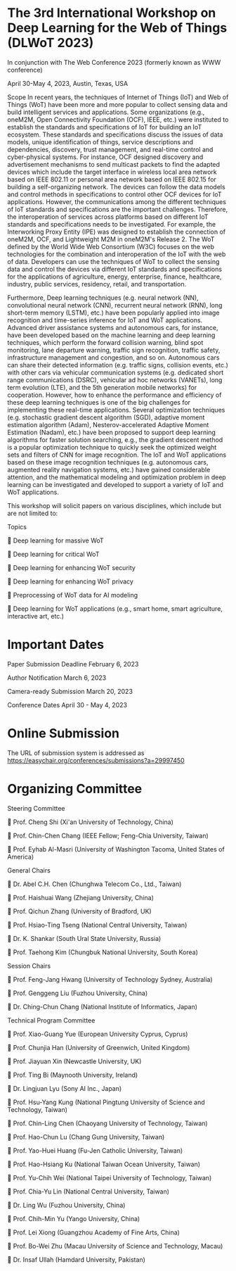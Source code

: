 # The 3rd International Workshop on Deep Learning for the Web of Things (DLWoT 2023)

In conjunction with
The Web Conference 2023 (formerly known as WWW conference)
 
April 30-May 4, 2023, Austin, Texas, USA

Scope
In recent years, the techniques of Internet of Things (IoT) and Web of Things (WoT) have been more and more popular to collect sensing data and build intelligent services and applications. Some organizations (e.g., oneM2M, Open Connectivity Foundation (OCF), IEEE, etc.) were instituted to establish the standards and specifications of IoT for building an IoT ecosystem. These standards and specifications discuss the issues of data models, unique identification of things, service descriptions and dependencies, discovery, trust management, and real-time control and cyber-physical systems. For instance, OCF designed discovery and advertisement mechanisms to send multicast packets to find the adapted devices which include the target interface in wireless local area network based on IEEE 802.11 or personal area network based on IEEE 802.15 for building a self-organizing network. The devices can follow the data models and control methods in specifications to control other OCF devices for IoT applications. However, the communications among the different techniques of IoT standards and specifications are the important challenges. Therefore, the interoperation of services across platforms based on different IoT standards and specifications needs to be investigated. For example, the Interworking Proxy Entity (IPE) was designed to establish the connection of oneM2M, OCF, and Lightweight M2M in oneM2M's Release 2. The WoT defined by the World Wide Web Consortium (W3C) focuses on the web technologies for the combination and interoperation of the IoT with the web of data. Developers can use the techniques of WoT to collect the sensing data and control the devices via different IoT standards and specifications for the applications of agriculture, energy, enterprise, finance, healthcare, industry, public services, residency, retail, and transportation.

Furthermore, Deep learning techniques (e.g. neural network (NN), convolutional neural network (CNN), recurrent neural network (RNN), long short-term memory (LSTM), etc.) have been popularly applied into image recognition and time-series inference for IoT and WoT applications. Advanced driver assistance systems and autonomous cars, for instance, have been developed based on the machine learning and deep learning techniques, which perform the forward collision warning, blind spot monitoring, lane departure warning, traffic sign recognition, traffic safety, infrastructure management and congestion, and so on. Autonomous cars can share their detected information (e.g. traffic signs, collision events, etc.) with other cars via vehicular communication systems (e.g. dedicated short range communications (DSRC), vehicular ad hoc networks (VANETs), long term evolution (LTE), and the 5th generation mobile networks) for cooperation. However, how to enhance the performance and efficiency of these deep learning techniques is one of the big challenges for implementing these real-time applications. Several optimization techniques (e.g. stochastic gradient descent algorithm (SGD), adaptive moment estimation algorithm (Adam), Nesterov-accelerated Adaptive Moment Estimation (Nadam), etc.) have been proposed to support deep learning algorithms for faster solution searching, e.g., the gradient descent method is a popular optimization technique to quickly seek the optimized weight sets and filters of CNN for image recognition. The IoT and WoT applications based on these image recognition techniques (e.g. autonomous cars, augmented reality navigation systems, etc.) have gained considerable attention, and the mathematical modeling and optimization problem in deep learning can be investigated and developed to support a variety of IoT and WoT applications.

This workshop will solicit papers on various disciplines, which include but are not limited to:
 
Topics

  Deep learning for massive WoT

  Deep learning for critical WoT

  Deep learning for enhancing WoT security

  Deep learning for enhancing WoT privacy

  Preprocessing of WoT data for AI modeling

  Deep learning for WoT applications (e.g., smart home, smart agriculture, interactive art, etc.)

# Important Dates
Paper Submission Deadline	February 6, 2023

Author Notification	March 6, 2023

Camera-ready Submission	March 20, 2023

Conference Dates	April 30 - May 4, 2023

# Online Submission
The URL of submission system is addressed as https://easychair.org/conferences/submissions?a=29997450 

# Organizing Committee
Steering Committee

 Prof. Cheng Shi (Xi'an University of Technology, China)

 Prof. Chin-Chen Chang (IEEE Fellow; Feng-Chia University, Taiwan)

 Prof. Eyhab Al-Masri (University of Washington Tacoma, United States of America)

General Chairs

 Dr. Abel C.H. Chen (Chunghwa Telecom Co., Ltd., Taiwan)

 Prof. Haishuai Wang (Zhejiang University, China)

 Prof. Qichun Zhang (University of Bradford, UK)

 Prof. Hsiao-Ting Tseng (National Central University, Taiwan)

 Dr. K. Shankar (South Ural State University, Russia)

 Prof. Taehong Kim (Chungbuk National University, South Korea)
 
Session Chairs

 Prof. Feng-Jang Hwang (University of Technology Sydney, Australia)

 Prof. Genggeng Liu (Fuzhou University, China)

 Dr. Ching-Chun Chang (National Institute of Informatics, Japan)

Technical Program Committee

 Prof. Xiao-Guang Yue (European University Cyprus, Cyprus)

 Prof. Chunjia Han (University of Greenwich, United Kingdom)

 Prof. Jiayuan Xin (Newcastle University, UK)

 Prof. Ting Bi (Maynooth University, Ireland)

 Dr. Lingjuan Lyu (Sony AI Inc., Japan)

 Prof. Hsu-Yang Kung (National Pingtung University of Science and Technology, Taiwan)

 Prof. Chin-Ling Chen (Chaoyang University of Technology, Taiwan)

 Prof. Hao-Chun Lu (Chang Gung University, Taiwan)

 Prof. Yao-Huei Huang (Fu-Jen Catholic University, Taiwan)

 Prof. Hao-Hsiang Ku (National Taiwan Ocean University, Taiwan)

 Prof. Yu-Chih Wei (National Taipei University of Technology, Taiwan)

 Prof. Chia-Yu Lin (National Central University, Taiwan)

 Dr. Ling Wu (Fuzhou University, China)

 Prof. Chih-Min Yu (Yango University, China)

 Prof. Lei Xiong (Guangzhou Academy of Fine Arts, China)

 Prof. Bo-Wei Zhu (Macau University of Science and Technology, Macau)

 Dr. Insaf Ullah (Hamdard University, Pakistan)
